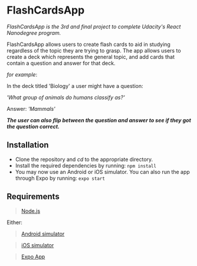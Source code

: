 # FlashCardsApp

_FlashCardsApp is the 3rd and final project to complete Udacity's React Nanodegree program._

FlashCardsApp allows users to create flash cards to aid in studying regardless of the topic they are trying to grasp. The app allows users to create a deck which represents the general topic, and add cards that contain a question and answer for that deck.

_for example_: 

In the deck titled 'Biology' a user might have a question:

_'What group of animals do humans classify as?'_

Answer: _'Mammals'_

**_The user can also flip between the question and answer to see if they got the question correct._**

## Installation
* Clone the repository and _cd_ to the appropriate directory.
* Install the required dependencies by running: ```npm install```
* You may now use an Android or iOS simulator. You can also run the app through Expo by running: ```expo start```

## Requirements

> [Node.js](https://nodejs.org/en/)

Either: 

>[Android simulator](https://developer.android.com/studio/run/emulator)

>[iOS simulator](https://docs.expo.io/versions/latest/workflow/ios-simulator/)

>[Expo App](https://expo.io/)
